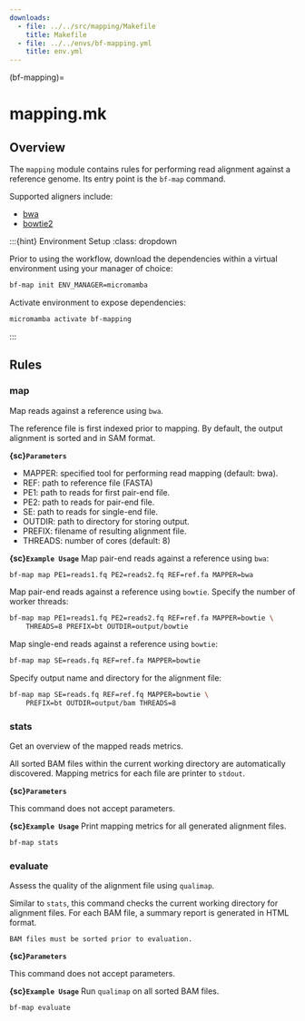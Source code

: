 ```yaml
---
downloads:
  - file: ../../src/mapping/Makefile
    title: Makefile
  - file: ../../envs/bf-mapping.yml
    title: env.yml
---
```


(bf-mapping)=
# mapping.mk

## Overview

The `mapping` module contains rules for performing read alignment against a reference genome. Its entry point is the `bf-map` command.

Supported aligners include:

- [bwa](https://github.com/lh3/bwa)
- [bowtie2](https://github.com/BenLangmead/bowtie2)

:::{hint} Environment Setup
:class: dropdown

Prior to using the workflow, download the dependencies within a virtual environment using your manager of choice:

```bash
bf-map init ENV_MANAGER=micromamba
```

Activate environment to expose dependencies:
```bash
micromamba activate bf-mapping
```
:::

## Rules

### map

Map reads against a reference using `bwa`. 

The reference file is first indexed prior to mapping. By default, the output alignment is sorted and in SAM format.

**{sc}`Parameters`**

- MAPPER: specified tool for performing read mapping (default: bwa).
- REF: path to reference file (FASTA)
- PE1: path to reads for first pair-end file.
- PE2: path to reads for pair-end file.
- SE: path to reads for single-end file.
- OUTDIR: path to directory for storing output.
- PREFIX: filename of resulting alignment file.
- THREADS: number of cores (default: 8)

**{sc}`Example Usage`**
Map pair-end reads against a reference using `bwa`:
```bash
bf-map map PE1=reads1.fq PE2=reads2.fq REF=ref.fa MAPPER=bwa
```

Map pair-end reads against a reference using `bowtie`. Specify the number of worker threads:
```bash
bf-map map PE1=reads1.fq PE2=reads2.fq REF=ref.fa MAPPER=bowtie \
    THREADS=8 PREFIX=bt OUTDIR=output/bowtie
```

Map single-end reads against a reference using `bowtie`:
```bash
bf-map map SE=reads.fq REF=ref.fa MAPPER=bowtie
```

Specify output name and directory for the alignment file:
```bash
bf-map map SE=reads.fq REF=ref.fq MAPPER=bowtie \
    PREFIX=bt OUTDIR=output/bam THREADS=8
```

### stats

Get an overview of the mapped reads metrics.

All sorted BAM files within the current working directory are automatically discovered. Mapping metrics for each file are printer to `stdout`.

**{sc}`Parameters`**

This command does not accept parameters.

**{sc}`Example Usage`**
Print mapping metrics for all generated alignment files.
```bash
bf-map stats
```

### evaluate

Assess the quality of the alignment file using `qualimap`.

Similar to `stats`, this command checks the current working directory for alignment files. For each BAM file, a summary report is generated in HTML format.

```{note}
BAM files must be sorted prior to evaluation.
```

**{sc}`Parameters`**

This command does not accept parameters.

**{sc}`Example Usage`**
Run `qualimap` on all sorted BAM files.
```bash
bf-map evaluate
```
